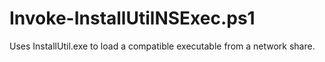 # Invoke-InstallUtilNSExec.ps1
Uses InstallUtil.exe to load a compatible executable from a network share.
